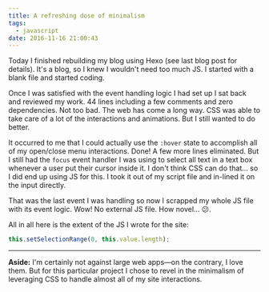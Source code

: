 ```yaml
---
title: A refreshing dose of minimalism
tags:
  - javascript
date: 2016-11-16 21:00:43
---
```



Today I finished rebuilding my blog using Hexo (see last blog post for details). It's a blog, so I knew I wouldn't need too much JS. I started with a blank file and started coding.

Once I was satisfied with the event handling logic I had set up I sat back and reviewed my work. 44 lines including a few comments and zero dependencies. Not too bad. The web has come a long way. CSS was able to take care of a lot of the interactions and animations. But I still wanted to do better.

It occurred to me that I could actually use the `:hover` state to accomplish all of my open/close menu interactions. Done! A few more lines eliminated. But I still had the `focus` event handler I was using to select all text in a text box whenever a user put their cursor inside it. I don't think CSS can do that... so I did end up using JS for this. I took it out of my script file and in-lined it on the input directly.

That was the last event I was handling so now I scrapped my whole JS file with its event logic. Wow! No external JS file. How novel... 😕.

All in all here is the extent of the JS I wrote for the site:

```js
this.setSelectionRange(0, this.value.length);
```

---

**Aside:** I'm certainly not against large web apps—on the contrary, I love them. But for this particular project I chose to revel in the minimalism of leveraging CSS to handle almost all of my site interactions.
